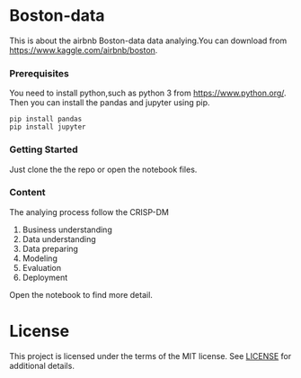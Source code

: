 # Boston-data

This is about the airbnb Boston-data data analying.You can download from https://www.kaggle.com/airbnb/boston.

### Prerequisites

You need to install python,such as python 3 from https://www.python.org/.
Then you can install the pandas and jupyter using pip.

```
pip install pandas
pip install jupyter 
```

### Getting Started

Just clone the the repo or open the notebook files.

### Content
The analying process follow the CRISP-DM

1. Business understanding
2. Data understanding
3. Data preparing
4. Modeling 
5. Evaluation
6. Deployment

Open the notebook to find more detail.


# License

This project is licensed under the terms of the MIT license. See [LICENSE](https://github.com/ahomer/airbnb_bst/blob/master/LICENSE) for additional details.
